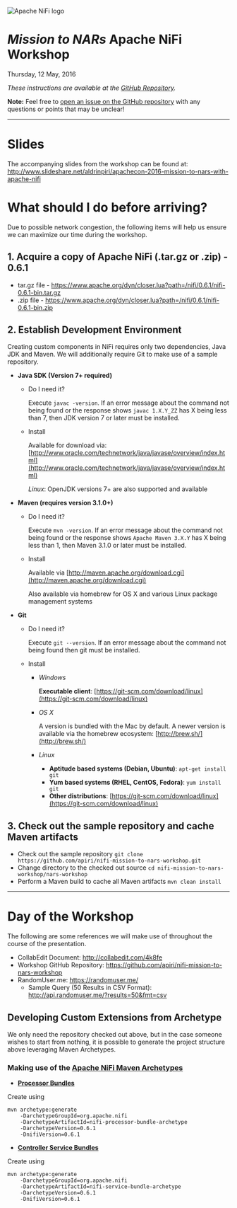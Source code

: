 ![Apache NiFi logo](http://nifi.apache.org/images/niFi-logo-horizontal.png "Apache NiFi")
# _Mission to NARs_ Apache NiFi Workshop
Thursday, 12 May, 2016

_These instructions are available at the [GitHub Repository](https://github.com/apiri/nifi-mission-to-nars-workshop/blob/master/README.md)._

**Note:** Feel free to [open an issue on the GitHub repository](https://github.com/apiri/nifi-mission-to-nars-workshop/issues) with any questions or points that may be unclear!

******
# Slides
The accompanying slides from the workshop can be found at: http://www.slideshare.net/aldrinpiri/apachecon-2016-mission-to-nars-with-apache-nifi

# What should I do before arriving?
Due to possible network congestion, the following items will help us ensure we can maximize our time during the workshop.

## 1. Acquire a copy of Apache NiFi (.tar.gz or .zip) - 0.6.1
- tar.gz file - https://www.apache.org/dyn/closer.lua?path=/nifi/0.6.1/nifi-0.6.1-bin.tar.gz
- .zip file   - https://www.apache.org/dyn/closer.lua?path=/nifi/0.6.1/nifi-0.6.1-bin.zip

## 2. Establish Development Environment
Creating custom components in NiFi requires only two dependencies, Java JDK and Maven.  We will additionally require Git to make use of a sample repository.

- **Java SDK (Version 7+ required)**
  - Do I need it?

    Execute `javac -version`.  If an error message about the command not being found or the response shows `javac 1.X.Y_ZZ` has X being less than 7, then JDK version 7 or later must be installed.
  - Install

    Available for download via: [http://www.oracle.com/technetwork/java/javase/overview/index.html](http://www.oracle.com/technetwork/java/javase/overview/index.html)

    _Linux_: OpenJDK versions 7+ are also supported and available

- **Maven (requires version 3.1.0+)**
  - Do I need it?

    Execute `mvn -version`.  If an error message about the command not being found or the response shows `Apache Maven 3.X.Y` has X being less than 1, then Maven 3.1.0 or later must be installed.

  - Install

    Available via [http://maven.apache.org/download.cgi](http://maven.apache.org/download.cgi)

    Also available via homebrew for OS X and various Linux package management systems

- **Git**
  - Do I need it?

    Execute `git --version`.  If an error message about the command not being found then git must be installed.

  - Install
    - _Windows_

      **Executable client**:  [https://git-scm.com/download/linux](https://git-scm.com/download/linux)
    - _OS X_

      A version is bundled with the Mac by default.  A newer version is available via the homebrew ecosystem: [http://brew.sh/](http://brew.sh/)

    - _Linux_
      - **Aptitude based systems (Debian, Ubuntu)**:  `apt-get install git`
      - **Yum based systems (RHEL, CentOS, Fedora)**:  `yum install git`
      - **Other distributions**:  [https://git-scm.com/download/linux](https://git-scm.com/download/linux)


## 3. Check out the sample repository and cache Maven artifacts
* Check out the sample repository
`git clone https://github.com/apiri/nifi-mission-to-nars-workshop.git`
* Change directory to the checked out source
`cd nifi-mission-to-nars-workshop/nars-workshop`
* Perform a Maven build to cache all Maven artifacts
`mvn clean install`

******

# Day of the Workshop

The following are some references we will make use of throughout the course of the presentation.

* CollabEdit Document: http://collabedit.com/4k8fe
* Workshop GitHub Repository: https://github.com/apiri/nifi-mission-to-nars-workshop
* RandomUser.me:  https://randomuser.me/
  * Sample Query (50 Results in CSV Format): http://api.randomuser.me/?results=50&fmt=csv

## Developing Custom Extensions from Archetype
We only need the repository checked out above, but in the case someone wishes to start from nothing, it is possible to generate the project structure above leveraging Maven Archetypes.

### Making use of the [Apache NiFi Maven Archetypes](https://cwiki.apache.org/confluence/display/NIFI/Maven+Projects+for+Extensions)
* **[Processor Bundles](https://cwiki.apache.org/confluence/display/NIFI/Maven+Projects+for+Extensions#MavenProjectsforExtensions-MavenProcessorArchetype)**

Create using

```
mvn archetype:generate
	-DarchetypeGroupId=org.apache.nifi  
	-DarchetypeArtifactId=nifi-processor-bundle-archetype  
	-DarchetypeVersion=0.6.1   
	-DnifiVersion=0.6.1
```

* **[Controller Service Bundles](https://cwiki.apache.org/confluence/display/NIFI/Maven+Projects+for+Extensions#MavenProjectsforExtensions-ControllerServiceProjects)**

Create using

```
mvn archetype:generate
	-DarchetypeGroupId=org.apache.nifi  
	-DarchetypeArtifactId=nifi-service-bundle-archetype  
	-DarchetypeVersion=0.6.1   
	-DnifiVersion=0.6.1
```
